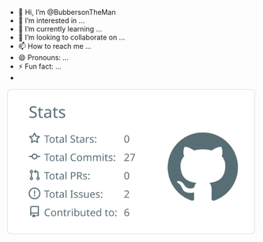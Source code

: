 - 👋 Hi, I’m @BubbersonTheMan
- 👀 I’m interested in ...
- 🌱 I’m currently learning ...
- 💞️ I’m looking to collaborate on ...
- 📫 How to reach me ...
- 😄 Pronouns: ...
- ⚡ Fun fact: ...
- 
![](https://raw.githubusercontent.com/BubbersonTheMan/e/master/profile-summary-card-output/default/3-stats.svg)
<!---
BubbersonTheMan/BubbersonTheMan is a ✨ special ✨ repository because its `README.md` (this file) appears on your GitHub profile.
You can click the Preview link to take a look at your changes.
--->
